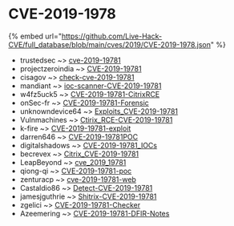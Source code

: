 # CVE-2019-1978
{% embed url="https://github.com/Live-Hack-CVE/full_database/blob/main/cves/2019/CVE-2019-1978.json" %}

* trustedsec ~> [cve-2019-19781](https://www.alice-snow.ru/2019/database/cve-2019-1978/cve-2019-19781-trustedsec)
* projectzeroindia ~> [CVE-2019-19781](https://www.alice-snow.ru/2019/database/cve-2019-1978/cve-2019-19781-projectzeroindia)
* cisagov ~> [check-cve-2019-19781](https://www.alice-snow.ru/2019/database/cve-2019-1978/check-cve-2019-19781-cisagov)
* mandiant ~> [ioc-scanner-CVE-2019-19781](https://www.alice-snow.ru/2019/database/cve-2019-1978/ioc-scanner-cve-2019-19781-mandiant)
* w4fz5uck5 ~> [CVE-2019-19781-CitrixRCE](https://www.alice-snow.ru/2019/database/cve-2019-1978/cve-2019-19781-citrixrce-w4fz5uck5)
* onSec-fr ~> [CVE-2019-19781-Forensic](https://www.alice-snow.ru/2019/database/cve-2019-1978/cve-2019-19781-forensic-onsec-fr)
* unknowndevice64 ~> [Exploits_CVE-2019-19781](https://www.alice-snow.ru/2019/database/cve-2019-1978/exploits_cve-2019-19781-unknowndevice64)
* Vulnmachines ~> [Ctirix_RCE-CVE-2019-19781](https://www.alice-snow.ru/2019/database/cve-2019-1978/ctirix_rce-cve-2019-19781-vulnmachines)
* k-fire ~> [CVE-2019-19781-exploit](https://www.alice-snow.ru/2019/database/cve-2019-1978/cve-2019-19781-exploit-k-fire)
* darren646 ~> [CVE-2019-19781POC](https://www.alice-snow.ru/2019/database/cve-2019-1978/cve-2019-19781poc-darren646)
* digitalshadows ~> [CVE-2019-19781_IOCs](https://www.alice-snow.ru/2019/database/cve-2019-1978/cve-2019-19781_iocs-digitalshadows)
* becrevex ~> [Citrix_CVE-2019-19781](https://www.alice-snow.ru/2019/database/cve-2019-1978/citrix_cve-2019-19781-becrevex)
* LeapBeyond ~> [cve_2019_19781](https://www.alice-snow.ru/2019/database/cve-2019-1978/cve_2019_19781-leapbeyond)
* qiong-qi ~> [CVE-2019-19781-poc](https://www.alice-snow.ru/2019/database/cve-2019-1978/cve-2019-19781-poc-qiong-qi)
* zenturacp ~> [cve-2019-19781-web](https://www.alice-snow.ru/2019/database/cve-2019-1978/cve-2019-19781-web-zenturacp)
* Castaldio86 ~> [Detect-CVE-2019-19781](https://www.alice-snow.ru/2019/database/cve-2019-1978/detect-cve-2019-19781-castaldio86)
* jamesjguthrie ~> [Shitrix-CVE-2019-19781](https://www.alice-snow.ru/2019/database/cve-2019-1978/shitrix-cve-2019-19781-jamesjguthrie)
* zgelici ~> [CVE-2019-19781-Checker](https://www.alice-snow.ru/2019/database/cve-2019-1978/cve-2019-19781-checker-zgelici)
* Azeemering ~> [CVE-2019-19781-DFIR-Notes](https://www.alice-snow.ru/2019/database/cve-2019-1978/cve-2019-19781-dfir-notes-azeemering)